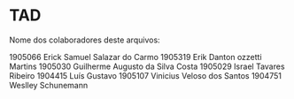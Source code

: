 # TAD
Nome dos colaboradores deste arquivos:

1905066 Erick Samuel Salazar do Carmo
1905319 Erik Danton ozzetti Martins
1905030 Guilherme Augusto da Silva Costa
1905029 Israel Tavares Ribeiro
1904415 Luís Gustavo
1905107 Vinicius Veloso dos Santos
1904751 Weslley Schunemann
